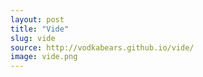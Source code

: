 ```yaml
---
layout: post
title: "Vide"
slug: vide
source: http://vodkabears.github.io/vide/
image: vide.png
---
```


